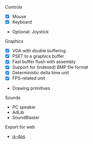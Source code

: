 Controls
- [x] Mouse
- [x] Keyboard
- Optional: Joystick

Graphics
- [x] VGA with double buffering
- [x] PSET to a graphics buffer
- [x] Fast buffer flush with assembly
- [x] Support for (indexed) BMP file format
- [x] Deterministic delta time unit
- [x] FPS-related unit
- Drawing primitives

Sounds
- PC speaker
- AdLib
- SoundBlaster

Export for web
- [js-dos](https://js-dos.com/)
